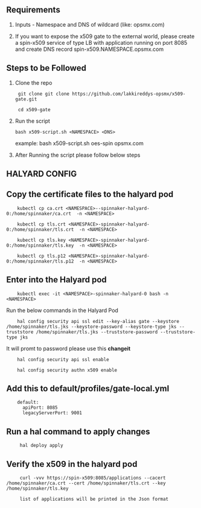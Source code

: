 ## Requirements

1. Inputs - Namespace and DNS of wildcard (like:  opsmx.com)

2. If you want to expose the x509 gate to the external world, please create a spin-x509 service of type LB with application running on port 8085 
and create DNS record spin-x509.NAMESPACE.opsmx.com 

## Steps to be Followed

1. Clone the repo 

        git clone git clone https://github.com/lakkireddys-opsmx/x509-gate.git
        
        cd x509-gate
        
2.  Run the script 

        bash x509-script.sh <NAMESPACE> <DNS>
        
    example: bash  x509-script.sh oes-spin opsmx.com
 
3. After Running the script please follow below steps

## HALYARD CONFIG

## Copy the certificate files to the halyard pod

        kubectl cp ca.crt <NAMESPACE>--spinnaker-halyard-0:/home/spinnaker/ca.crt  -n <NAMESPACE>

        kubectl cp tls.crt <NAMESPACE>-spinnaker-halyard-0:/home/spinnaker/tls.crt  -n <NAMESPACE>
                 
        kubectl cp tls.key <NAMESPACE>-spinnaker-halyard-0:/home/spinnaker/tls.key  -n <NAMESPACE>
                 
        kubectl cp tls.p12 <NAMESPACE>-spinnaker-halyard-0:/home/spinnaker/tls.p12  -n <NAMESPACE>


   ## Enter into the Halyard pod 

        kubectl exec -it <NAMESPACE>-spinnaker-halyard-0 bash -n <NAMESPACE>

Run the below commands in the Halyard Pod

        hal config security api ssl edit --key-alias gate --keystore /home/spinnaker/tls.jks --keystore-password --keystore-type jks --truststore /home/spinnaker/tls.jks --truststore-password --truststore-type jks
        
  It will promt to password please use this **changeit**

        hal config security api ssl enable

        hal config security authn x509 enable

  ## Add this to default/profiles/gate-local.yml

        default:
          apiPort: 8085
          legacyServerPort: 9001

  ## Run a hal command to apply changes
    
         hal deploy apply


## Verify the x509 in the halyard pod

         curl -vvv https://spin-x509:8085/applications --cacert /home/spinnaker/ca.crt --cert /home/spinnaker/tls.crt --key /home/spinnaker/tls.key
         
         list of applications will be printed in the Json format
